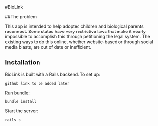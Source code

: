 #BioLink

##The problem

This app is intended to help adopted children and biological parents reconnect.  Some states have very restrictive laws that make it nearly impossible to accomplish this through petitioning the legal system.  The existing ways to do this online, whether website-based or through social media blasts, are out of date or inefficient.

## Installation
BioLink is built with a Rails backend. To set up:

```
github link to be added later
```

Run bundle:

```
bundle install
```

Start the server:

```
rails s
```